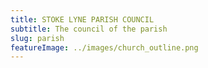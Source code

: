 ```yaml
---
title: STOKE LYNE PARISH COUNCIL
subtitle: The council of the parish
slug: parish
featureImage: ../images/church_outline.png
---
```

